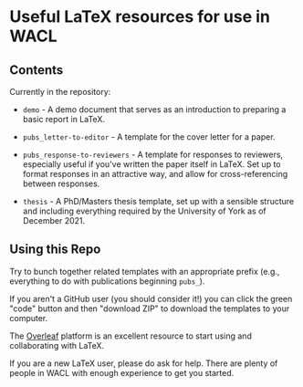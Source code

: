 # Useful LaTeX resources for use in WACL

## Contents

Currently in the repository:

* `demo` - A demo document that serves as an introduction to preparing a basic report in LaTeX.

* `pubs_letter-to-editor` - A template for the cover letter for a paper.

* `pubs_response-to-reviewers` - A template for responses to reviewers, especially useful if you've written the paper itself in LaTeX. Set up to format responses in an attractive way, and allow for cross-referencing between responses.

* `thesis` - A PhD/Masters thesis template, set up with a sensible structure and including everything required by the University of York as of December 2021.

## Using this Repo

Try to bunch together related templates with an appropriate prefix (e.g., everything to do with publications beginning `pubs_`).

If you aren't a GitHub user (you should consider it!) you can click the green "code" button and then "download ZIP" to download the templates to your computer.

The [Overleaf](https://www.overleaf.com/) platform is an excellent resource to start using and collaborating with LaTeX.

If you are a new LaTeX user, please do ask for help. There are plenty of people in WACL with enough experience to get you started.
